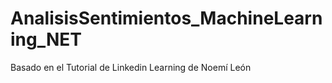 # AnalisisSentimientos_MachineLearning_NET
Basado en el Tutorial de Linkedin Learning de Noemí León
